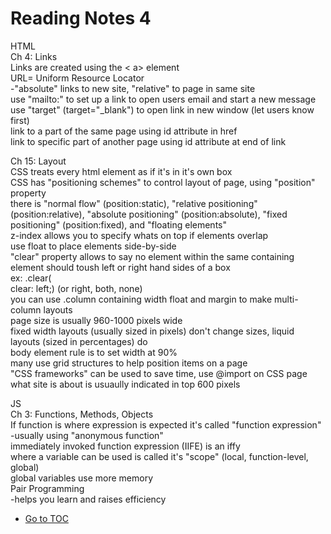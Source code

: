 # Reading Notes 4

HTML  
Ch 4: Links  
Links are created using the < a> element  
URL= Uniform Resource Locator  
  -"absolute" links to new site, "relative" to page in same site  
use "mailto:" to set up a link to open users email and start a new message  
use "target" (target="_blank") to open link in new window (let users know first)  
link to a part of the same page using id attribute in href  
link to specific part of another page using id attribute at end of link  

Ch 15: Layout  
CSS treats every html element as if it's in it's own box  
CSS has "positioning schemes" to control layout of page, using "position" property  
there is "normal flow" (position:static), "relative positioning" (position:relative), "absolute   positioning" (position:absolute), "fixed positioning" (position:fixed), and "floating elements"  
z-index allows you to specify whats on top if elements overlap  
use float to place elements side-by-side  
"clear" property allows to say no element within the same containing element should toush left or right hand sides of a box  
ex: .clear(  
clear: left;)     (or right, both, none)  
you can use .column containing width float and margin to make multi-column layouts  
page size is usually 960-1000 pixels wide  
fixed width layouts (usually sized in pixels) don't change sizes, liquid layouts (sized in percentages) do  
body element rule is to set width at 90%  
many use grid structures to help position items on a page  
"CSS frameworks" can be used to save time, use @import on CSS page  
what site is about is usuaully indicated in top 600 pixels  

JS  
Ch 3: Functions, Methods, Objects  
If function is where expression is expected it's called "function expression"  
  -usually using "anonymous function"  
immediately invoked function expression (IIFE) is an iffy  
where a variable can be used is called it's "scope" (local, function-level, global)  
global variables use more memory  
Pair Programming  
  -helps you learn and raises efficiency  

- [Go to TOC](README.md)
